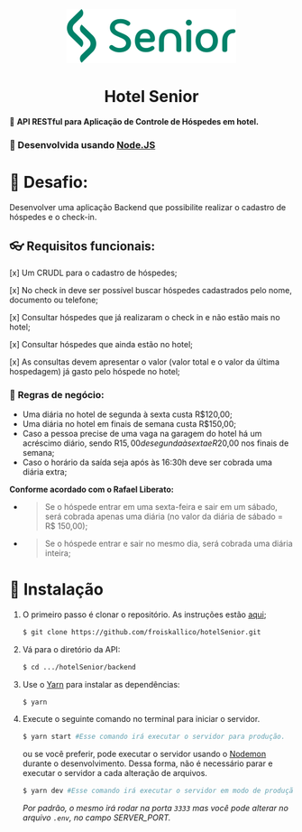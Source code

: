 <div align="center">

[![Senior](./frontend/src/assets/logoSeniorGreen.svg)](https://www.senior.com.br/)

# **Hotel Senior**
</div>

🏨 **API RESTful para Aplicação de Controle de Hóspedes em hotel.**

### 🚀 Desenvolvida usando [Node.JS](https://nodejs.org/en/)

# 🔐 **Desafio:**
Desenvolver uma aplicação Backend que possibilite realizar o cadastro de hóspedes e o check-in.

## 👓 **Requisitos funcionais:**

[x]	Um CRUDL para o cadastro de hóspedes;

[x]	No check in deve ser possível buscar hóspedes cadastrados pelo nome, documento ou telefone;

[x]	Consultar hóspedes que já realizaram o check in e não estão mais no hotel;

[x]	Consultar hóspedes que ainda estão no hotel;

[x]	As consultas devem apresentar o valor (valor total e o valor da última hospedagem) já gasto pelo hóspede no hotel;


### 📏 **Regras de negócio:**
- Uma diária no hotel de segunda à sexta custa R$120,00;
-	Uma diária no hotel em finais de semana custa R$150,00;
-	Caso a pessoa precise de uma vaga na garagem do hotel há um acréscimo diário, sendo R$15,00 de segunda à sexta e R$20,00 nos finais de semana;
-	Caso o horário da saída seja após às 16:30h deve ser cobrada uma diária extra;

**Conforme acordado com o Rafael Liberato:**
- > Se o hóspede entrar em uma sexta-feira e sair em um sábado, será cobrada apenas uma diária (no valor da diária de sábado = R$ 150,00);

- > Se o hóspede entrar e sair no mesmo dia, será cobrada uma diária inteira;

# 🔨 Instalação

1. O primeiro passo é clonar o repositório. As instruções estão [aqui](../README.md#Instalação);

   ```bash
   $ git clone https://github.com/froiskallico/hotelSenior.git
   ```
2. Vá para o diretório da API:
   ```bash
   $ cd .../hotelSenior/backend
   ```
3. Use o [Yarn](https://yarnpkg.com/) para instalar as dependências:
   ```bash
   $ yarn
   ```
4. Execute o seguinte comando no terminal para iniciar o servidor.
   ```bash
   $ yarn start #Esse comando irá executar o servidor para produção.
   ```
   ou se você preferir, pode executar o servidor usando o [Nodemon](https://nodemon.io/) durante o desenvolvimento. Dessa forma, não é necessário parar e executar o servidor a cada alteração de arquivos.
   ```bash
   $ yarn dev #Esse comando irá executar o servidor em modo de produção.
   ```



    *Por padrão, o mesmo irá rodar na porta `3333` mas você pode alterar no arquivo `.env`, no campo SERVER_PORT.*
